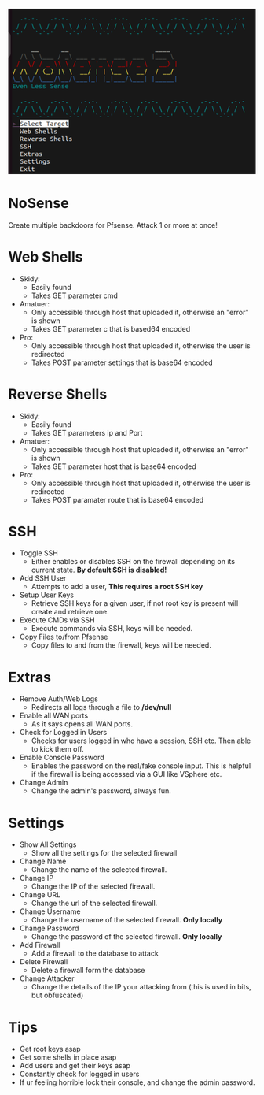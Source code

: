 ![Splash](Images/splash.png)


# NoSense
Create multiple backdoors for Pfsense. Attack 1 or more at once!
# Web Shells
- Skidy:
  - Easily found 
  - Takes GET parameter cmd
- Amatuer:
  - Only accessible through host that uploaded it, otherwise an "error" is shown
  - Takes GET parameter c that is based64 encoded
- Pro:
  - Only accessible through host that uploaded it, otherwise the user is redirected
  - Takes POST parameter settings that is base64 encoded

# Reverse Shells
- Skidy:
  - Easily found
  - Takes GET parameters ip and Port
- Amatuer:
  - Only accessible through host that uploaded it, otherwise an "error" is shown
  - Takes GET parameter host that is base64 encoded
- Pro:
  - Only accessible through host that uploaded it, otherwise the user is redirected
  - Takes POST paramater route that is base64 encoded

# SSH
- Toggle SSH
  - Either enables or disables SSH on the firewall depending on its current state. **By default SSH is disabled!**                                                                    
- Add SSH User
  - Attempts to add a user, **This requires a root SSH key**                                                                                    
- Setup User Keys
  - Retrieve SSH keys for a given user, if not root key is present will create and retrieve one.                                          
- Execute CMDs via SSH
  - Execute commands via SSH, keys will be needed.                                                               
- Copy Files to/from Pfsense
  - Copy files to and from the firewall, keys will be needed.

# Extras
- Remove Auth/Web Logs
  - Redirects all logs through a file to **/dev/null** 
- Enable all WAN ports
  - As it says opens all WAN ports.
- Check for Logged in Users
  - Checks for users logged in who have a session, SSH etc. Then able to kick them off.
- Enable Console Password
  - Enables the password on the real/fake console input. This is helpful if the firewall is being accessed via a GUI like VSphere etc.
- Change Admin
  - Change the admin's password, always fun.

# Settings
- Show All Settings
  - Show all the settings for the selected firewall
- Change Name
  - Change the name of the selected firewall.
- Change IP
  - Change the IP of the selected firewall.
- Change URL
  - Change the url of the selected firewall.
- Change Username
  - Change the username of the selected firewall. **Only locally**
- Change Password
  - Change the password of the selected firewall. **Only locally**
- Add Firewall
  - Add a firewall to the database to attack
- Delete Firewall
  - Delete a firewall form the database
- Change Attacker
  - Change the details of the IP your attacking from (this is used in bits, but obfuscated)

# Tips
- Get root keys asap
- Get some shells in place asap
- Add users and get their keys asap
- Constantly check for logged in users
- If ur feeling horrible lock their console, and change the admin password.
